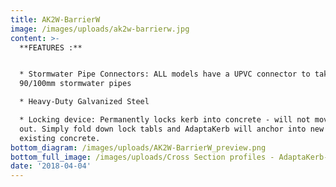 ```yaml
---
title: AK2W-BarrierW
image: /images/uploads/ak2w-barrierw.jpg
content: >-
  **FEATURES :**


  * Stormwater Pipe Connectors: ALL models have a UPVC connector to take either
  90/100mm stormwater pipes

  * Heavy-Duty Galvanized Steel

  * Locking device: Permanently locks kerb into concrete - will not move or pop
  out. Simply fold down lock tabls and AdaptaKerb will anchor into new or
  existing concrete.
bottom_diagram: /images/uploads/AK2W-BarrierW_preview.png
bottom_full_image: /images/uploads/Cross Section profiles - AdaptaKerb-large.png
date: '2018-04-04'
---
```


